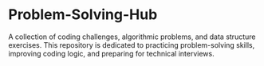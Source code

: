 # Problem-Solving-Hub
A collection of coding challenges, algorithmic problems, and data structure exercises. This repository is dedicated to practicing problem-solving skills, improving coding logic, and preparing for technical interviews.

